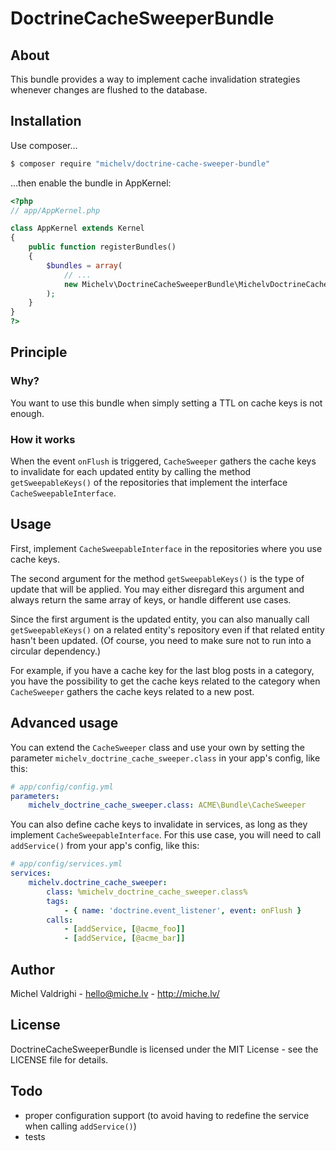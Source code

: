 # DoctrineCacheSweeperBundle #

## About ##

This bundle provides a way to implement cache invalidation strategies whenever changes are flushed to the database.

## Installation ##

Use composer…

```bash
$ composer require "michelv/doctrine-cache-sweeper-bundle"
```

…then enable the bundle in AppKernel:

```php
<?php
// app/AppKernel.php

class AppKernel extends Kernel
{
    public function registerBundles()
    {
        $bundles = array(
            // ...
            new Michelv\DoctrineCacheSweeperBundle\MichelvDoctrineCacheSweeperBundle(),
        );
    }
}
?>
```

## Principle ##

### Why? ###

You want to use this bundle when simply setting a TTL on cache keys is not enough.

### How it works ###

When the event `onFlush` is triggered, `CacheSweeper` gathers the cache keys to invalidate for each updated entity by calling the method `getSweepableKeys()` of the repositories that implement the interface `CacheSweepableInterface`.

## Usage ##

First, implement `CacheSweepableInterface` in the repositories where you use cache keys.

The second argument for the method `getSweepableKeys()` is the type of update that will be applied. You may either disregard this argument and always return the same array of keys, or handle different use cases.

Since the first argument is the updated entity, you can also manually call `getSweepableKeys()` on a related entity's repository even if that related entity hasn't been updated. (Of course, you need to make sure not to run into a circular dependency.)

For example, if you have a cache key for the last blog posts in a category, you have the possibility to get the cache keys related to the category when `CacheSweeper` gathers the cache keys related to a new post.

## Advanced usage ##

You can extend the `CacheSweeper` class and use your own by setting the parameter `michelv_doctrine_cache_sweeper.class` in your app's config, like this:

```yaml
# app/config/config.yml
parameters:
    michelv_doctrine_cache_sweeper.class: ACME\Bundle\CacheSweeper
```

You can also define cache keys to invalidate in services, as long as they implement `CacheSweepableInterface`. For this use case, you will need to call `addService()` from your app's config, like this:

```yaml
# app/config/services.yml
services:
    michelv.doctrine_cache_sweeper:
        class: %michelv_doctrine_cache_sweeper.class%
        tags:
            - { name: 'doctrine.event_listener', event: onFlush }
        calls:
            - [addService, [@acme_foo]]
            - [addService, [@acme_bar]]
```

## Author ##

Michel Valdrighi - hello@miche.lv - http://miche.lv/

## License ##

DoctrineCacheSweeperBundle is licensed under the MIT License - see the LICENSE file for details.

## Todo ##

* proper configuration support (to avoid having to redefine the service when calling `addService()`)
* tests
